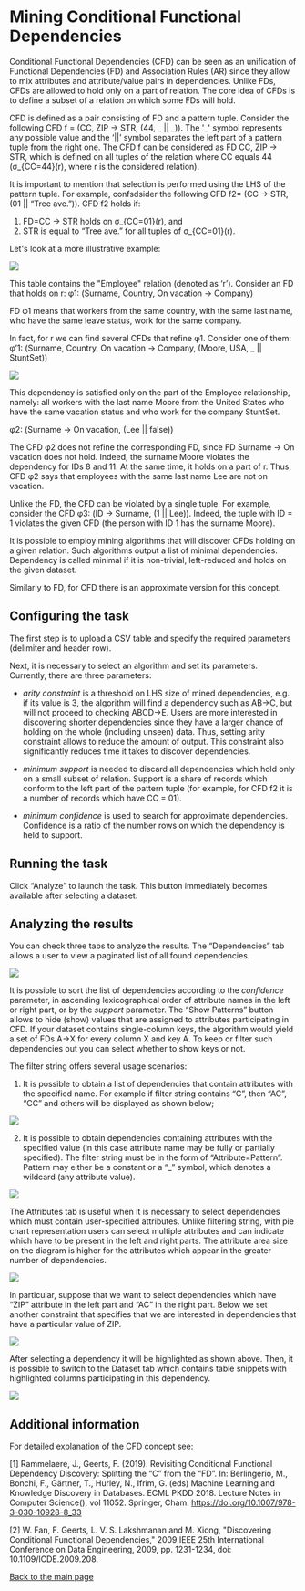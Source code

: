 # Mining Conditional Functional Dependencies

Conditional Functional Dependencies (CFD) can be seen as an unification of Functional Dependencies (FD) and Association Rules (AR) since they allow to mix attributes and attribute/value pairs in dependencies. Unlike FDs, CFDs are allowed to hold only on a part of relation. The core idea of CFDs is to define a subset of a relation on which some FDs will hold.

CFD is defined as a pair consisting of FD and a pattern tuple. Consider the following CFD f = (CC, ZIP -> STR, (44, _ \|\| \_)). The '\_' symbol represents any possible value and the ‘\|\|’ symbol separates the left part of a pattern tuple from the right one. The CFD f can be considered as FD СС, ZIP -> STR, which is defined on all tuples of the relation where CC equals 44 (σ_{CC=44}(r), where r is the considered relation).

It is important to mention that selection is performed using the LHS of the pattern tuple. For example, confsdsider the following CFD f2= (CC -> STR, (01 \|\| “Tree ave.”)).
CFD f2 holds if:
1. FD=CC -> STR holds on σ_{CC=01}(r), and
2. STR is equal to “Tree ave.” for all tuples of σ_{CC=01}(r).


Let's look at a more illustrative example:

<p>
<img src="../images/cfd-illustration.png"/>
</p>


This table contains the "Employee" relation (denoted as ‘r’). Consider an FD that holds on r:
φ1: (Surname, Country, On vacation -> Company)

FD φ1 means that workers from the same country, with the same last name, who have the same leave status, work for the same company.

In fact, for r we can find several CFDs that refine φ1. Consider one of them:
φ’1: (Surname, Country,  On vacation -> Company, (Moore, USA, _ \|\| StuntSet))

<p>
<img src="../images/cfd-illustration-refined.png"/>
</p>

This dependency is satisfied only on the part of the Employee relationship, namely: all workers with the last name Moore from the United States who have the same vacation status and who work for the company StuntSet.

φ2: (Surname -> On vacation, (Lee \|\| false))

The CFD φ2 does not refine the corresponding FD, since FD Surname -> On vacation does not hold. Indeed, the surname Moore violates the dependency for IDs 8 and 11. At the same time, it holds on a part of r. Thus, CFD φ2 says that employees with the same last name Lee are not on vacation.

Unlike the FD, the CFD can be violated by a single tuple. For example, consider the CFD
φ3: (ID -> Surname, (1 \|\| Lee)). Indeed, the tuple with ID = 1 violates the given CFD (the person with ID 1 has the surname Moore).

It is possible to employ mining algorithms that will discover CFDs holding on a given relation. Such algorithms output a list of minimal dependencies. Dependency is called minimal if it is non-trivial, left-reduced and holds on the given dataset.

Similarly to FD, for CFD there is an approximate version for this concept.


## Configuring the task

The first step is to upload a CSV table and specify the required parameters (delimiter and header row).

Next, it is necessary to select an algorithm and set its parameters. Currently, there are three parameters:

- _arity constraint_ is a threshold on LHS size of mined dependencies, e.g. if its value is 3, the algorithm will find a dependency such as AB->C, but will not proceed to checking ABCD->E. Users are more interested in discovering shorter dependencies since they have a larger chance of holding on the whole (including unseen) data. Thus, setting arity constraint allows to reduce the amount of output. This constraint also significantly reduces time it takes to discover dependencies.  

- _minimum support_ is needed to discard all dependencies which hold only on a small subset of relation. Support is a share of records which conform to the left part of the pattern tuple (for example, for CFD f2 it is a number of records which have CC = 01).

- _minimum confidence_ is used to search for approximate dependencies. Confidence is a ratio of the number rows on which the dependency is held to support.

## Running the task
Click “Analyze” to launch the task. This button immediately becomes available after selecting a dataset.

## Analyzing the results
You can check three tabs to analyze the results. The “Dependencies” tab allows a user to view a paginated list of all found dependencies.

<p>
<img src="../images/cfd-list.png"/>
</p>


It is possible to sort the list of dependencies according to the _confidence_ parameter, in ascending lexicographical order of attribute names in the left or right part, or by the _support_ parameter. The “Show Patterns” button allows to hide (show) values that are assigned to attributes participating in CFD. If your dataset contains single-column keys, the algorithm would yield a set of FDs A→X for every column X and key A. To keep or filter such dependencies out you can select whether to show keys or not.

The filter string offers several usage scenarios:
1. It is possible to obtain a list of dependencies that contain attributes with the specified name. For example if filter string contains “C”, then “AC”, “CC” and others will be displayed as shown below;
<p>
<img src="../images/cfd-find-by-name.png"/>
</p>

2. It is possible to obtain dependencies containing attributes with the specified value (in this case attribute name may be fully or partially specified). The filter string must be in the form of “Attribute=Pattern”. Pattern may either be a constant or a “_” symbol, which denotes a wildcard (any attribute value).
<p>
<img src="../images/cfd-regex.png"/>
</p>


The Attributes tab is useful when it is necessary to select dependencies which must contain user-specified attributes. Unlike filtering string, with pie chart representation users can select multiple attributes and can indicate which have to be present in the left and right parts. The attribute area size on the diagram is higher for the attributes which appear in the greater number of dependencies.

<p>
<img src="../images/cfd-diagrams.png"/>
</p>


In particular, suppose that we want to select dependencies which have “ZIP” attribute in the left part and “AC” in the right part. Below we set another constraint that specifies that we are interested in dependencies that have a particular value of ZIP.

<p>
<img src="../images/cfd-selected.png"/>
</p>


After selecting a dependency it will be highlighted as shown above. Then, it is possible to switch to the Dataset tab which contains table snippets with highlighted columns participating in this dependency.

<p>
<img src="../images/cfd-selected-snippet.png"/>
</p>


## Additional information
For detailed explanation of the CFD concept see:

[1] Rammelaere, J., Geerts, F. (2019). Revisiting Conditional Functional Dependency Discovery: Splitting the “C” from the “FD”. In: Berlingerio, M., Bonchi, F., Gärtner, T., Hurley, N., Ifrim, G. (eds) Machine Learning and Knowledge Discovery in Databases. ECML PKDD 2018. Lecture Notes in Computer Science(), vol 11052. Springer, Cham. https://doi.org/10.1007/978-3-030-10928-8_33

[2] W. Fan, F. Geerts, L. V. S. Lakshmanan and M. Xiong, "Discovering Conditional Functional Dependencies," 2009 IEEE 25th International Conference on Data Engineering, 2009, pp. 1231-1234, doi: 10.1109/ICDE.2009.208.


[Back to the main page](../index.md)
